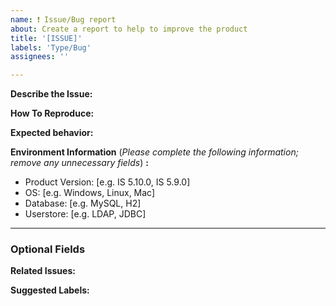 ```yaml
---
name: ❗️ Issue/Bug report
about: Create a report to help to improve the product
title: '[ISSUE]'
labels: 'Type/Bug'
assignees: ''

---
```


**Describe the Issue:**
<!-- A clear and concise description of what the bug is. If applicable, add screenshots to help explain your problem. -->

**How To Reproduce:**
<!-- Steps to reproduce the behavior. -->

**Expected behavior:**
<!-- A clear and concise description of what you expected to happen. -->

**Environment Information** (_Please complete the following information; remove  any unnecessary fields_) **:**
 - Product Version: [e.g. IS 5.10.0, IS 5.9.0]
 - OS: [e.g. Windows, Linux, Mac]
 - Database: [e.g. MySQL, H2]
 - Userstore: [e.g. LDAP, JDBC]

---

### Optional Fields

**Related Issues:**
<!-- Any related issues from this/other repositories-->

**Suggested Labels:**
<!-- Only to be used by non-members -->
